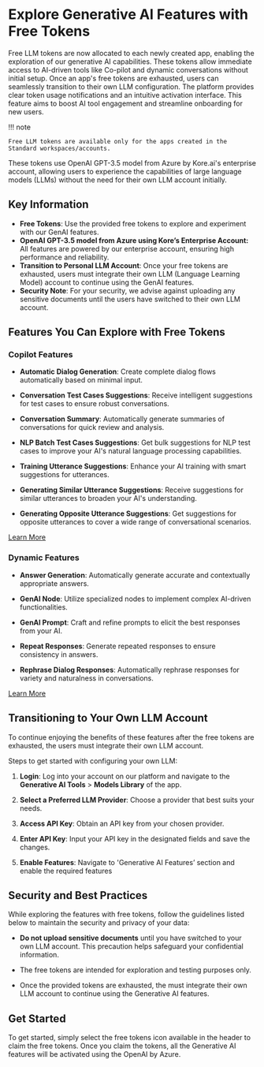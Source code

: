 
# Explore Generative AI Features with Free Tokens

Free LLM tokens are now allocated to each newly created app, enabling the exploration of our generative AI capabilities. These tokens allow immediate access to AI-driven tools like Co-pilot and dynamic conversations without initial setup. Once an app's free tokens are exhausted, users can seamlessly transition to their own LLM configuration. The platform provides clear token usage notifications and an intuitive activation interface. This feature aims to boost AI tool engagement and streamline onboarding for new users. 

!!! note

    Free LLM tokens are available only for the apps created in the Standard workspaces/accounts.

These tokens use OpenAI GPT-3.5 model from Azure by Kore.ai's enterprise account, allowing users to experience the capabilities of large language models (LLMs) without the need for their own LLM account initially.


## Key Information

* **Free Tokens**: Use the provided free tokens to explore and experiment with our GenAI features.
* **OpenAI GPT-3.5 model from Azure using Kore’s Enterprise Account:** All features are powered by our enterprise account, ensuring high performance and reliability.
* **Transition to Personal LLM Account**: Once your free tokens are exhausted, users must integrate their own LLM (Language Learning Model) account to continue using the GenAI features.
* **Security Note**: For your security, we advise against uploading any sensitive documents until the users have switched to their own LLM account.


## Features You Can Explore with Free Tokens

### Copilot Features

* **Automatic Dialog Generation**: Create complete dialog flows automatically based on minimal input.

* **Conversation Test Cases Suggestions**: Receive intelligent suggestions for test cases to ensure robust conversations.

* **Conversation Summary**: Automatically generate summaries of conversations for quick review and analysis.

* **NLP Batch Test Cases Suggestions**: Get bulk suggestions for NLP test cases to improve your AI's natural language processing capabilities.

* **Training Utterance Suggestions**: Enhance your AI training with smart suggestions for utterances.

* **Generating Similar Utterance Suggestions**: Receive suggestions for similar utterances to broaden your AI's understanding.

* **Generating Opposite Utterance Suggestions**: Get suggestions for opposite utterances to cover a wide range of conversational scenarios.

[Learn More](../co-pilot-features/)


### Dynamic Features

* **Answer Generation**: Automatically generate accurate and contextually appropriate answers.

* **GenAI Node**: Utilize specialized nodes to implement complex AI-driven functionalities.

* **GenAI Prompt**: Craft and refine prompts to elicit the best responses from your AI.

* **Repeat Responses**: Generate repeated responses to ensure consistency in answers.

* **Rephrase Dialog Responses**: Automatically rephrase responses for variety and naturalness in conversations.

[Learn More](../dynamic-conversations-features/)


## Transitioning to Your Own LLM Account

To continue enjoying the benefits of these features after the free tokens are exhausted, the users must integrate their own LLM account.

Steps to get started with configuring your own LLM:

1. **Login**: Log into your account on our platform and navigate to the **Generative AI Tools** > **Models Library** of the app.

2. **Select a Preferred LLM Provider**: Choose a provider that best suits your needs.

3. **Access API Key**: Obtain an API key from your chosen provider.

4. **Enter API Key**: Input your API key in the designated fields and save the changes. 

5. **Enable Features**: Navigate to 'Generative AI Features’ section and enable the required features


## Security and Best Practices

While exploring the features with free tokens, follow the guidelines listed below to maintain the security and privacy of your data:

* **Do not upload sensitive documents** until you have switched to your own LLM account. This precaution helps safeguard your confidential information.

* The free tokens are intended for exploration and testing purposes only. 

* Once the provided tokens are exhausted, the must integrate their own LLM account to continue using the Generative AI features.

## Get Started

To get started, simply select the free tokens icon available in the header to claim the free tokens. Once you claim the tokens, all the Generative AI features will be activated using the OpenAI by Azure.

